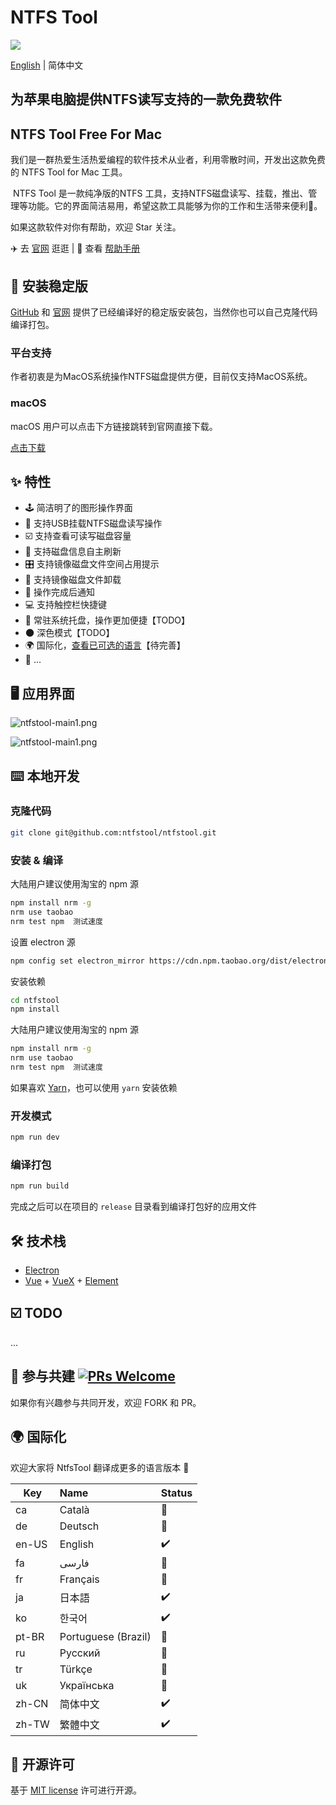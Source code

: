 # NTFS Tool

<a href="https://ntfstool.com">
  <img src="https://store.alfw.com/ntfstool/ntfs-logo%402x.png" /></a>

[English](./README.md) | 简体中文

## 为苹果电脑提供NTFS读写支持的一款免费软件
## NTFS Tool Free For Mac

​       我们是一群热爱生活热爱编程的软件技术从业者，利用零散时间，开发出这款免费的 NTFS Tool for Mac 工具。

​       NTFS Tool 是一款纯净版的NTFS 工具，支持NTFS磁盘读写、挂载，推出、管理等功能。它的界面简洁易用，希望这款工具能够为你的工作和生活带来便利👻。

如果这款软件对你有帮助，欢迎 Star 关注。

✈️ 去 [官网](https://ntfstool.com) 逛逛  |  📖 查看 [帮助手册](http://docs.ntfstool.com)

## 💽 安装稳定版

[GitHub](https://github.com/ntfstool/ntfstool/releases) 和 [官网](https://ntfstool.com) 提供了已经编译好的稳定版安装包，当然你也可以自己克隆代码编译打包。

### 平台支持

作者初衷是为MacOS系统操作NTFS磁盘提供方便，目前仅支持MacOS系统。

### macOS

macOS 用户可以点击下方链接跳转到官网直接下载。

[点击下载](https://ntfstool.com) 

## ✨ 特性

- 🕹 简洁明了的图形操作界面
- 🦄 支持USB挂载NTFS磁盘读写操作
- ☑️ 支持查看可读写磁盘容量
- 💾 支持磁盘信息自主刷新
- 🎛 支持镜像磁盘文件空间占用提示
- 🚀 支持镜像磁盘文件卸载
- 🔔 操作完成后通知
- 💻 支持触控栏快捷键
- 🤖 常驻系统托盘，操作更加便捷【TODO】
- 🌑 深色模式【TODO】
- 🌍 国际化，[查看已可选的语言](#-国际化)【待完善】
- 🎏 ...

## 🖥 应用界面

![ntfstool-main1.png](https://store.alfw.com/ntfstool/ntfs-display.jpg)

![ntfstool-main1.png](https://store.alfw.com/ntfstool/ntfstool-main2.png)

## ⌨️ 本地开发

### 克隆代码

```bash
git clone git@github.com:ntfstool/ntfstool.git
```

### 安装 & 编译

大陆用户建议使用淘宝的 npm 源

```bash
npm install nrm -g
nrm use taobao
nrm test npm  测试速度
```

设置 electron 源

```bash
npm config set electron_mirror https://cdn.npm.taobao.org/dist/electron/ 
```

安装依赖

```bash
cd ntfstool
npm install
```

大陆用户建议使用淘宝的 npm 源

```bash
npm install nrm -g
nrm use taobao
nrm test npm  测试速度
```

如果喜欢 [Yarn](https://yarnpkg.com/)，也可以使用 `yarn` 安装依赖

### 开发模式

```bash
npm run dev
```

### 编译打包

```bash
npm run build
```

完成之后可以在项目的 `release` 目录看到编译打包好的应用文件

## 🛠 技术栈

- [Electron](https://electronjs.org/)
- [Vue](https://vuejs.org/) + [VueX](https://vuex.vuejs.org/) + [Element](https://element.eleme.io)

## ☑️ TODO

...

## 🤝 参与共建 [![PRs Welcome](https://img.shields.io/badge/PRs-welcome-brightgreen.svg?style=flat)](http://makeapullrequest.com)

如果你有兴趣参与共同开发，欢迎 FORK 和 PR。

## 🌍 国际化

欢迎大家将 NtfsTool 翻译成更多的语言版本 🧐

| Key   | Name                | Status |
| ----- | :------------------ | :----- |
| ca    | Català              | 🚧      |
| de    | Deutsch             | 🚧      |
| en-US | English             | ✔️      |
| fa    | فارسی               | 🚧      |
| fr    | Français            | 🚧      |
| ja    | 日本語              | ✔️      |
| ko    | 한국어              | ✔️      |
| pt-BR | Portuguese (Brazil) | 🚧      |
| ru    | Русский             | 🚧      |
| tr    | Türkçe              | 🚧      |
| uk    | Українська          | 🚧      |
| zh-CN | 简体中文            | ✔️      |
| zh-TW | 繁體中文            | ✔️      |

## 📜 开源许可

基于 [MIT license](https://opensource.org/licenses/MIT) 许可进行开源。